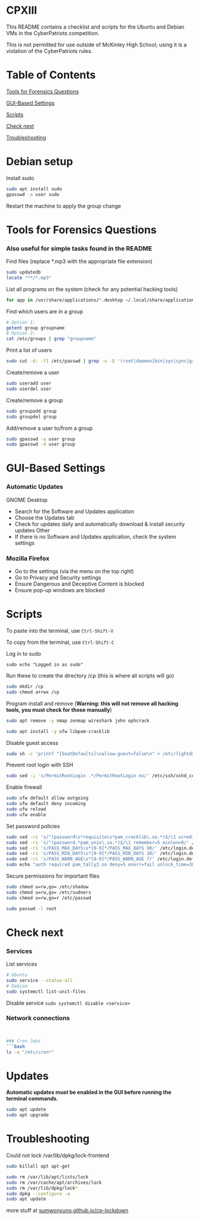 # CPXIII

This README contains a checklist and scripts for the Ubuntu and Debian VMs in the CyberPatriots competition.

This is not permitted for use outside of McKinley High School; using it is a violation of the CyberPatriots rules.

# Table of Contents

[Tools for Forensics Questions](#tools-for-forensics-questions)

[GUI-Based Settings](#gui-based-settings)

[Scripts](#scripts)

[Check next](#check-next)

[Troubleshooting](#troubleshooting)

# Debian setup

Install sudo
```bash
sudo apt install sudo
gpasswd -a user sudo
```
Restart the machine to apply the group change

# Tools for Forensics Questions
### Also useful for simple tasks found in the README

Find files (replace \*.mp3 with the appropriate file extension)
```bash
sudo updatedb
locate "**/*.mp3"
```

List all programs on the system (check for any potential hacking tools)
```bash
for app in /usr/share/applications/*.desktop ~/.local/share/applications/*.desktop; do app="${app##/*/}"; echo "${app::-8}"; done
```

Find which users are in a group
```bash
# Option 1:
getent group groupname
# Option 2:
cat /etc/groups | grep "groupname"
```

Print a list of users
```bash
sudo cut -d: -f1 /etc/passwd | grep -v -E '(root|daemon|bin|sys|sync|games|man|lp|mail|news|uucp|proxy|www-data|backup|list|irc|gnats|nobody|libuuid|syslog|messagebus|colord|lightdm|whoopsie|avahi-autoipd|avahi|usbmux|kernoops|pulse|rtkit|speech-dispatcher|dispatcher|hplip|saned|ubuntu|_apt|uuidd|dnsmasq|geoclue|gnome-initial-setup|gdm|vboxadd|sshd)'
```

Create/remove a user
```bash
sudo useradd user
sudo userdel user
```

Create/remove a group
```bash
sudo groupadd group
sudo groupdel group
```

Add/remove a user to/from a group
```bash
sudo gpasswd -a user group
sudo gpasswd -d user group
```
# GUI-Based Settings

### Automatic Updates
GNOME Desktop
- Search for the Software and Updates application
- Choose the Updates tab
- Check for updates daily and automatically download & install security updates
Other
- If there is no Software and Updates application, check the system settings

### Mozilla Firefox
- Go to the settings (via the menu on the top right)
- Go to Privacy and Security settings
- Ensure Dangerous and Deceptive Content is blocked
- Ensure pop-up windows are blocked

# Scripts

To paste into the terminal, use `Ctrl-Shift-V`

To copy from the terminal, use `Ctrl-Shift-C`

Log in to sudo
```
sudo echo "Logged in as sudo"
```

Run these to create the directory /cp (this is where all scripts will go)
```bash
sudo mkdir /cp
sudo chmod a+rwx /cp
```

Program install and remove (**Warning: this will not remove all hacking tools, you must check for those manually**)
```bash
sudo apt remove -y nmap zenmap wireshark john ophcrack

sudo apt install -y ufw libpam-cracklib
```

Disable guest access
```bash
sudo sh -c 'printf "[SeatDefaults]\nallow-guest=false\n" > /etc/lightdm/lightdm.conf'
```

Prevent root login with SSH
```bash
sudo sed -i 's/PermitRootLogin .*/PermitRootLogin no/' /etc/ssh/sshd_config
```

Enable firewall
```bash
sudo ufw default allow outgoing
sudo ufw default deny incoming
sudo ufw reload
sudo ufw enable
```

Set password policies
```bash
sudo sed -ri 's/^(password\s*requisite\s*pam_cracklib\.so.*)$/\1 ucredit=-1 lcredit=-1 dcredit=-1 ocredit=-1/' /etc/pam.d/common-password
sudo sed -ri 's/^(password.*pam_unix\.so.*)$/\1 remember=5 minlen=8/' /etc/pam.d/common-password
sudo sed -ri 's/PASS_MAX_DAYS\s*[0-9]*/PASS_MAX_DAYS 90/' /etc/login.defs
sudo sed -ri 's/PASS_MIN_DAYS\s*[0-9]*/PASS_MIN_DAYS 10/' /etc/login.defs
sudo sed -ri 's/PASS_WARN_AGE\s*[0-9]*/PASS_WARN_AGE 7/' /etc/login.defs
sudo echo "auth required pam_tally2.so deny=5 onerr=fail unlock_time=30" >> /etc/pam.d/common-auth
```

Secure permissions for important files
```bash
sudo chmod u=rw,go= /etc/shadow
sudo chmod u=rw,go= /etc/sudoers
sudo chmod u=rw,go=r /etc/passwd

sudo passwd -l root
```

# Check next

### Services
List services
```bash
# Ubuntu
sudo service --status-all
# Debian
sudo systemctl list-unit-files
```
Disable service
`sudo systemctl disable <service>`

### Network connections
```bash


### Cron Jobs
```bash
ls -a "/etc/cron*"
```

# Updates

**Automatic updates must be enabled in the GUI before running the terminal commands.**

```bash
sudo apt update
sudo apt upgrade
```

# Troubleshooting

Could not lock /var/lib/dpkg/lock-frontend
```bash
sudo killall apt apt-get

sudo rm /var/lib/apt/lists/lock
sudo rm /var/cache/apt/archives/lock
sudo rm /var/lib/dpkg/lock*
sudo dpkg --configure -a
sudo apt update
```

more stuff at [sumwonyuno.github.io/cp-lockdown](https://sumwonyuno.github.io/cp-lockdown)
